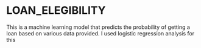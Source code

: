 # LOAN_ELEGIBILITY
This is a machine learning model that predicts the probability of getting a loan based on various data provided. I used logistic regression analysis for this
